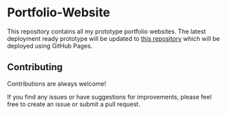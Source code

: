 # Portfolio-Website

This repository contains all my prototype portfolio websites. The latest deployment ready prototype will be updated to [this repository](https://github.com/Susmit-Ullas/Susmit-Ullas.github.io) which will be deployed using GitHub Pages.

## Contributing

Contributions are always welcome!

If you find any issues or have suggestions for improvements, please feel free to create an issue or submit a pull request.
